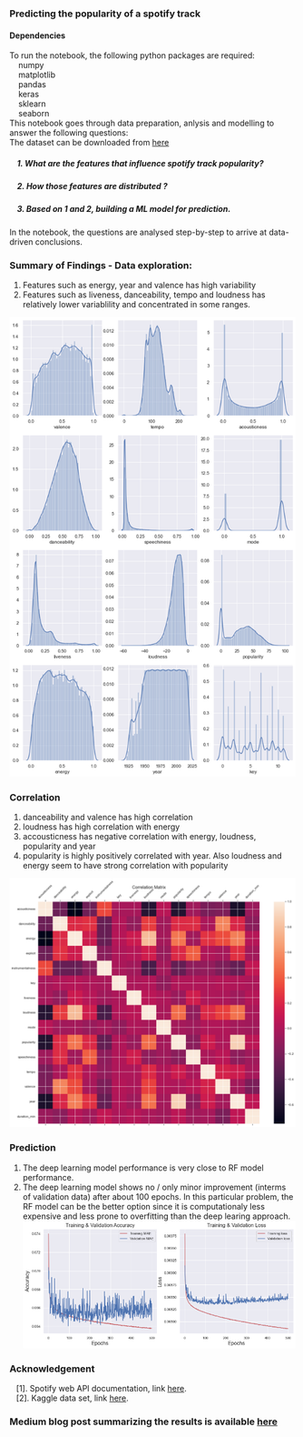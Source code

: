 ### Predicting the popularity of a spotify track
#### Dependencies
To run the notebook, the following python packages are required:<br />
   &nbsp;&nbsp;&nbsp; numpy <br />
   &nbsp;&nbsp;&nbsp;     matplotlib <br />
   &nbsp;&nbsp;&nbsp;     pandas <br />
   &nbsp;&nbsp;&nbsp;    keras<br />
   &nbsp;&nbsp;&nbsp;     sklearn <br />
   &nbsp;&nbsp;&nbsp;     seaborn <br />
This notebook goes through data preparation, anlysis and modelling to answer the following questions: <br />
The dataset can be downloaded from [here](https://www.kaggle.com/ektanegi/spotifydata-19212020)

##### &nbsp;&nbsp;&nbsp; 1. What are the features that influence spotify track popularity?
##### &nbsp;&nbsp;&nbsp; 2. How those features are distributed ?
##### &nbsp;&nbsp;&nbsp; 3. Based on 1 and 2, building a ML model for prediction.

In the notebook, the questions are analysed step-by-step to arrive at data-driven conclusions.
### Summary of Findings - Data exploration:
1. Features such as energy, year and valence has high variability <br />
2. Features such as liveness, danceability, tempo and loudness has relatively lower variablility and concentrated in some ranges. <br />

![alt text](distributions.png "Distribution of the features")
### Correlation
1. danceability and valence has high correlation <br />
2. loudness has high correlation with energy <br />
3. accousticness has negative correlation with energy, loudness, popularity and year <br />
4. popularity is highly positively correlated with year. Also loudness and energy seem to have strong correlation with popularity <br />

![alt text](corr.png "Correlation Matrix")
### Prediction
1. The deep learning model performance is very close to RF model performance.
2. The deep learning model shows no / only minor improvement (interms of validation data) after about 100 epochs. In this particular problem, the RF model can be the better option since it is computationaly less expensive and less prone to overfitting than the deep learing approach.
![alt text](dl.png "Training and validation metrics for the deep learning model")

### Acknowledgement
&nbsp;&nbsp; [1]. Spotify web API documentation, link [here](https://developer.spotify.com/documentation/web-api/reference/#/operations/get-track). <br />
&nbsp;&nbsp; [2]. Kaggle data set, link [here](https://www.kaggle.com/ektanegi/spotifydata-19212020). <br />
### Medium blog post summarizing the results is available [here]()